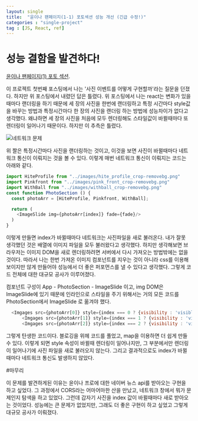 ```yaml
---
layout: single
title:  "윤이나 팬페이지(1-1) 포토섹션 성능 개선 (긴급 수정!)"
categories : "single-project"
tag : [JS, React, ref]
---
```


# 성능 결함을 발견하다!

[윤이나 팬페이지(1) 포토 섹션]({{site.url}}/single-project/Ina_PhotoSection/}).

이 프로젝트 첫번째 포스팅에서 나는 '사진 이벤트를 어떻게 구현할까'라는 질문을 던졌다. 하지만 위 포스팅에서 내렸던 답은 틀렸다. 위 포스팅에서 나는 react는 변화가 있을때마다 랜더링을 하기 때문에 세 장의 사진을 한번에 랜더링하고 특정 시간마다 style값을 바꾸는 방법과 특정시간마다 한 장의 사진을 랜더링 하는 방법에 성능차이가 없다고 생각했다. 왜냐하면 세 장의 사진을 처음에 모두 렌더링해도 스타일값이 바뀔때마다 또 렌더링이 일어나기 때문이다. 하지만 이 추측은 틀렸다.

![네트워크 문제]({{site.url}}/images/image_networks.gif)

위 짤은 특정시간마다 사진을 랜더링하는 것이고, 이것을 보면 사진이 바뀔때마다 네트워크 통신이 이뤄지는 것을 볼 수 있다. 이렇게 매번 네트워크 통신이 이뤄지는 코드는 아래와 같다. 

```js
import HiteProfile from "../images/hite_profile_crop-removebg.png"
import Pinkfront from "../images/pink_front_crop-removebg.png"
import WithBall from "../images/withball_crop-removebg.png"
const function PhotoSection () {
  const photoArr = [HiteProfile, Pinkfront, WithBall];

  return (
    <ImageSlide img={photoArr[index]} fade={fade}/>
  )
}
```
이렇게 만들면 index가 바뀔때마다 네트워크는 사진파일을 새로 불러온다. 내가 잘못 생각했던 것은 배열에 이미지 파일을 모두 불러왔다고 생각했다. 하지만 생각해보면 브라우저는 이미지 DOM을 새로 렌더링하려면 서버에서 다시 가져오는 방법밖에는 없을 것이다. 따라서 나는 한번 가져온 이미지 컴포넌트를 지우는 것이 아니라 css를 이용해 보이지만 않게 만들어야 성능에서 더 좋은 퍼포먼스를 낼 수 있다고 생각했다. 그렇게 코드 전체에 대한 대규모 공사가 이루어졌다.

컴포넌트 구성이 App - PhotoSection - ImageSlide 이고, img DOM은 ImageSlide에 있기 때문에 인라인으로 스타일을 주기 위해서는 거의 모든 코드를 PhotoSection에서 ImageSlide 로 옮겨야 했다. 

```js
  <Imgages src={photoArr[0]} style={index === 0 ? {visibility : 'visible'} : {visibility : 'hidden'}} fade={fade}></Imgages>
      <Imgages src={photoArr[1]} style={index === 1 ? {visibility : 'visible'} : {visibility : 'hidden'}} fade={fade}></Imgages>
      <Imgages src={photoArr[2]} style={index === 2 ? {visibility : 'visible'} : {visibility : 'hidden'}} fade={fade}></Imgages>

```
그렇게 탄생한 코드이다. 블로깅을 위헤 코드를 풀었고, map을 이용하면 더 쉽게 만들 수 있다. 이렇게 되면 style 속성이 바뀔때 렌더링이 일어나지만, 그 부분에서만 렌더링이 일어나기에 사진 파일을 새로 불러오지 않는다. 그리고 결과적으로도 index가 바뀔때마다 네트워크 통신도 발생하지 않았다.

#마무리

이 문제를 발견하게된 이유는 윤이나 프로에 대한 네이버 뉴스 api를 받아오는 구현을 하고 싶었다. 그 과정에서 CORS라는 어마어마한 산을 만났고, 네트워크 창에서 뭐가 문제인지 탐색을 하고 있었다. 그런데 갑자기 사진을 index 값이 바뀔때마다 새로 받아오는 것이었다. 성능에는 큰 문제가 없었지만, 그래도 더 좋은 구현이 하고 싶었고 그렇게 대규모 공사가 이뤄졌다.